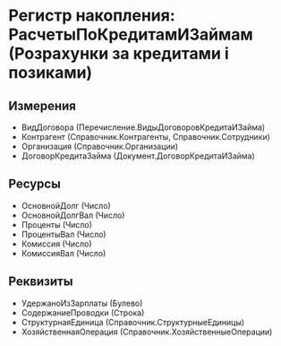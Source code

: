 ﻿# Регистр накопления: РасчетыПоКредитамИЗаймам (Розрахунки за кредитами і позиками)

## Измерения

- ВидДоговора (Перечисление.ВидыДоговоровКредитаИЗайма)
- Контрагент (Справочник.Контрагенты, Справочник.Сотрудники)
- Организация (Справочник.Организации)
- ДоговорКредитаЗайма (Документ.ДоговорКредитаИЗайма)

## Ресурсы

- ОсновнойДолг (Число)
- ОсновнойДолгВал (Число)
- Проценты (Число)
- ПроцентыВал (Число)
- Комиссия (Число)
- КомиссияВал (Число)

## Реквизиты

- УдержаноИзЗарплаты (Булево)
- СодержаниеПроводки (Строка)
- СтруктурнаяЕдиница (Справочник.СтруктурныеЕдиницы)
- ХозяйственнаяОперация (Справочник.ХозяйственныеОперации)

